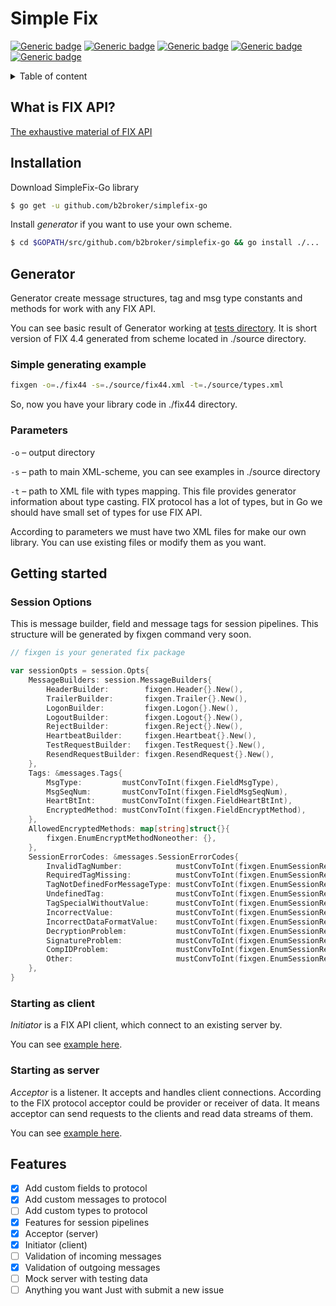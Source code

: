 # Simple Fix
[![Generic badge](https://img.shields.io/github/v/release/b2broker/simplefix-go.svg?style=for-the-badge)](https://github.com/b2broker/simplefix-go/releases/latest)
[![Generic badge](https://goreportcard.com/badge/github.com/b2broker/simplefix-go?style=for-the-badge)](https://goreportcard.com/report/github.com/b2broker/simplefix-go)
[![Generic badge](https://img.shields.io/github/stars/b2broker/simplefix-go?style=for-the-badge&logo=GitHub)](https://github.com/b2broker/simplefix-go/stargazers)
[![Generic badge](https://img.shields.io/badge/Go->=1.16-blue.svg?style=for-the-badge&logo=go)](https://golang.org/doc/go1.16)
[![Generic badge](https://img.shields.io/badge/semver-semantic_release-blue.svg?style=for-the-badge&logo=semantic-release)](https://github.com/go-semantic-release/semantic-release)

<details>
<summary>Table of content</summary>

:warning: This is beta-version. It may contain errors.

## Table of contents
- [What is FIX](#what-is-fix-api)
- [Installation](#installation)
- [Getting started](#getting-started)
- [Generator](#generator)
- [Client (Initiator)](#starting-as-client)
- [Server (Acceptor)](#starting-as-server)
- [Features](#features)

</details>

## What is FIX API?

[The exhaustive material of FIX API](https://www.onixs.biz/fix-dictionary.html) 

## Installation

Download SimpleFix-Go library
```sh
$ go get -u github.com/b2broker/simplefix-go
```

Install *generator* if you want to use your own scheme.
```sh
$ cd $GOPATH/src/github.com/b2broker/simplefix-go && go install ./...
```

## Generator

Generator create message structures, tag and msg type constants and methods for work with any FIX API.

You can see basic result of Generator working at [tests directory](https://github.com/b2broker/simplefix-go/tree/master/tests/fix44). It is short version of FIX 4.4 generated from scheme 
located in ./source directory.

### Simple generating example

```sh
fixgen -o=./fix44 -s=./source/fix44.xml -t=./source/types.xml
```

So, now you have your library code in ./fix44 directory.

### Parameters

`-o` – output directory

`-s` – path to main XML-scheme, you can see examples in ./source directory

`-t` – path to XML file with types mapping. This file provides generator information about type casting.
FIX protocol has a lot of types, but in Go we should have small set of types for use FIX API.

According to parameters we must have two XML files for make our own library. You can use existing files or modify them 
as you want.

## Getting started

### Session Options

This is message builder, field and message tags for session pipelines. This structure will be generated by fixgen 
command very soon.

```go
// fixgen is your generated fix package

var sessionOpts = session.Opts{
	MessageBuilders: session.MessageBuilders{
		HeaderBuilder:        fixgen.Header{}.New(),
		TrailerBuilder:       fixgen.Trailer{}.New(),
		LogonBuilder:         fixgen.Logon{}.New(),
		LogoutBuilder:        fixgen.Logout{}.New(),
		RejectBuilder:        fixgen.Reject{}.New(),
		HeartbeatBuilder:     fixgen.Heartbeat{}.New(),
		TestRequestBuilder:   fixgen.TestRequest{}.New(),
		ResendRequestBuilder: fixgen.ResendRequest{}.New(),
	},
	Tags: &messages.Tags{
		MsgType:         mustConvToInt(fixgen.FieldMsgType),
		MsgSeqNum:       mustConvToInt(fixgen.FieldMsgSeqNum),
		HeartBtInt:      mustConvToInt(fixgen.FieldHeartBtInt),
		EncryptedMethod: mustConvToInt(fixgen.FieldEncryptMethod),
	},
	AllowedEncryptedMethods: map[string]struct{}{
		fixgen.EnumEncryptMethodNoneother: {},
	},
	SessionErrorCodes: &messages.SessionErrorCodes{
		InvalidTagNumber:            mustConvToInt(fixgen.EnumSessionRejectReasonInvalidtagnumber),
		RequiredTagMissing:          mustConvToInt(fixgen.EnumSessionRejectReasonRequiredtagmissing),
		TagNotDefinedForMessageType: mustConvToInt(fixgen.EnumSessionRejectReasonTagNotDefinedForThisMessageType),
		UndefinedTag:                mustConvToInt(fixgen.EnumSessionRejectReasonUndefinedtag),
		TagSpecialWithoutValue:      mustConvToInt(fixgen.EnumSessionRejectReasonTagspecifiedwithoutavalue),
		IncorrectValue:              mustConvToInt(fixgen.EnumSessionRejectReasonValueisincorrectoutofrangeforthistag),
		IncorrectDataFormatValue:    mustConvToInt(fixgen.EnumSessionRejectReasonIncorrectdataformatforvalue),
		DecryptionProblem:           mustConvToInt(fixgen.EnumSessionRejectReasonDecryptionproblem),
		SignatureProblem:            mustConvToInt(fixgen.EnumSessionRejectReasonSignatureproblem),
		CompIDProblem:               mustConvToInt(fixgen.EnumSessionRejectReasonCompidproblem),
		Other:                       mustConvToInt(fixgen.EnumSessionRejectReasonOther),
	},
}
```

### Starting as client

*Initiator* is a FIX API client, which connect to an existing server by.

You can see [example here](https://github.com/b2broker/simplefix-go/blob/master/examples/initiator/main.go).

### Starting as server

*Acceptor* is a listener. It accepts and handles client connections. 
According to the FIX protocol acceptor could be provider or receiver of data.
It means acceptor can send requests to the clients and read data streams of them. 

You can see [example here](https://github.com/b2broker/simplefix-go/blob/master/examples/acceptor/main.go).

## Features

- [x] Add custom fields to protocol
- [x] Add custom messages to protocol
- [ ] Add custom types to protocol
- [x] Features for session pipelines
- [x] Acceptor (server)
- [x] Initiator (client)
- [ ] Validation of incoming messages
- [x] Validation of outgoing messages
- [ ] Mock server with testing data 
- [ ] Anything you want Just with submit a new issue
